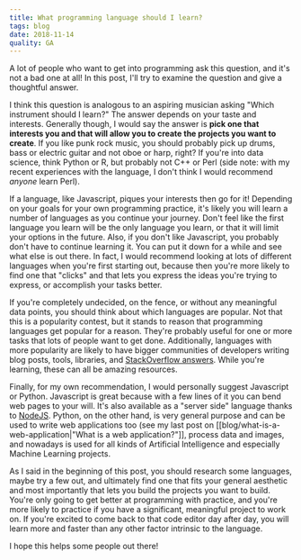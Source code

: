 ```yaml
---
title: What programming language should I learn?
tags: blog
date: 2018-11-14
quality: GA
---
```


A lot of people who want to get into programming ask this question, and it's not a bad one at all! In this post, I'll try to examine the question and give a thoughtful answer.

I think this question is analogous to an aspiring musician asking "Which instrument should I learn?" The answer depends on your taste and interests. Generally though, I would say the answer is **pick one that interests you and that will allow you to create the projects you want to create**. If you like punk rock music, you should probably pick up drums, bass or electric guitar and not oboe or harp, right? If you're into data science, think Python or R, but probably not C++ or Perl (side note: with my recent experiences with the language, I don't think I would recommend _anyone_ learn Perl).

If a language, like Javascript, piques your interests then go for it! Depending on your goals for your own programming practice, it's likely you will learn a number of languages as you continue your journey. Don't feel like the first language you learn will be the only language you learn, or that it will limit your options in the future. Also, if you don't like Javascript, you probably don't have to continue learning it. You can put it down for a while and see what else is out there. In fact, I would recommend looking at lots of different languages when you're first starting out, because then you're more likely to find one that "clicks" and that lets you express the ideas you're trying to express, or accomplish your tasks better.

If you're completely undecided, on the fence, or without any meaningful data points, you should think about which languages are popular. Not that this is a popularity contest, but it stands to reason that programming languages get popular for a reason. They're probably useful for one or more tasks that lots of people want to get done. Additionally, languages with more popularity are likely to have bigger communities of developers writing blog posts, tools, libraries, and [StackOverflow answers](https://stackoverflow.com/questions/tagged/python). While you're learning, these can all be amazing resources.

Finally, for my own recommendation, I would personally suggest Javascript or Python. Javascript is great because with a few lines of it you can bend web pages to your will. It's also available as a "server side" language thanks to [NodeJS](https://nodejs.org/). Python, on the other hand, is very general purpose and can be used to write web applications
too (see my last post on [[blog/what-is-a-web-application|"What is a web application?"]], process data and images, and nowadays is used for all kinds of Artificial Intelligence and especially Machine Learning projects.

As I said in the beginning of this post, you should research some languages, maybe try a few out, and ultimately find one that fits your general aesthetic and most importantly that lets you build the projects you want to build. You're only going to get better at programming with practice, and you're more likely to practice if you have a significant, meaningful project to work on. If you're excited to come back to that code editor day after day, you will learn more and faster than any other factor intrinsic to the language.

I hope this helps some people out there!

